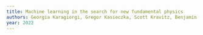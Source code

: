 ```yaml
---
title: Machine learning in the search for new fundamental physics
authors: Georgia Karagiorgi, Gregor Kasieczka, Scott Kravitz, Benjamin Nachman, David Shih
year: 2022
---
```


